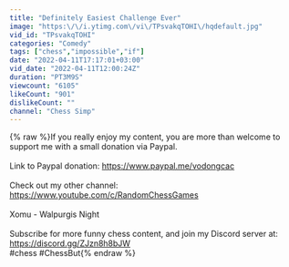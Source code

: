 ```yaml
---
title: "Definitely Easiest Challenge Ever"
image: "https:\/\/i.ytimg.com\/vi\/TPsvakqTOHI\/hqdefault.jpg"
vid_id: "TPsvakqTOHI"
categories: "Comedy"
tags: ["chess","impossible","if"]
date: "2022-04-11T17:17:01+03:00"
vid_date: "2022-04-11T12:00:24Z"
duration: "PT3M9S"
viewcount: "6105"
likeCount: "901"
dislikeCount: ""
channel: "Chess Simp"
---
```

{% raw %}If you really enjoy my content, you are more than welcome to support me with a small donation via Paypal.<br /><br />Link to Paypal donation: <a rel="nofollow" target="blank" href="https://www.paypal.me/vodongcac">https://www.paypal.me/vodongcac</a><br /><br />Check out my other channel: <a rel="nofollow" target="blank" href="https://www.youtube.com/c/RandomChessGames">https://www.youtube.com/c/RandomChessGames</a><br /><br />Xomu - Walpurgis Night<br /><br />Subscribe for more funny chess content, and join my Discord server at:<br /><a rel="nofollow" target="blank" href="https://discord.gg/ZJzn8h8bJW">https://discord.gg/ZJzn8h8bJW</a><br />#chess #ChessBut{% endraw %}
